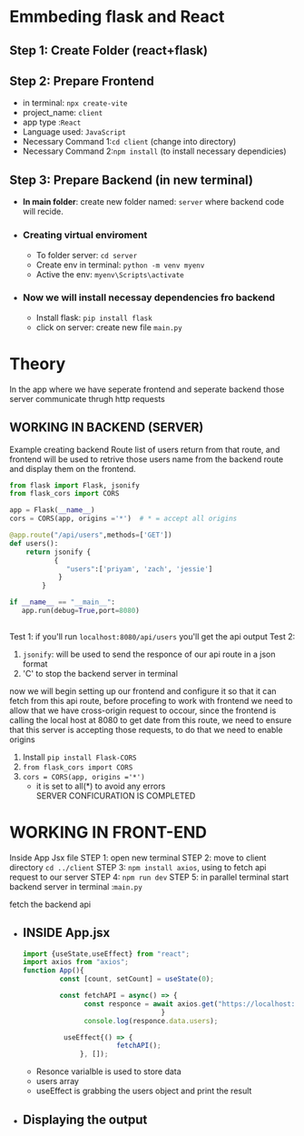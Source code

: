 # Emmbeding flask and React
## Step 1: Create Folder (react+flask)
## Step 2: Prepare Frontend
  - in terminal: `npx create-vite`
  - project_name: `client`
  - app type :`React`
  - Language used: `JavaScript`
  - Necessary Command 1:`cd client` (change into directory)
  - Necessary Command 2:`npm install` (to install necessary dependicies)
## Step 3: Prepare Backend (in new terminal)
   - **In main folder**: create new folder named: `server` where backend code will recide.
   - ### Creating virtual enviroment
      - To folder server: `cd server`
      - Create env in terminal: `python -m venv myenv`
      - Active the env: `myenv\Scripts\activate`
   - ### Now we will install necessay dependencies fro backend
      - Install flask: `pip install flask`
      - click on server: create new file `main.py`

# Theory
In the app where we have seperate frontend and seperate backend those server communicate thrugh http requests

## WORKING IN BACKEND (SERVER)
Example creating backend Route list of users return from that route, and frontend will be used to retrive those users name from the backend route and display them on the frontend.

```py
from flask import Flask, jsonify
from flask_cors import CORS

app = Flask(__name__)
cors = CORS(app, origins ='*')  # * = accept all origins

@app.route("/api/users",methods=['GET'])
def users():
    return jsonify {
           {
              "users":['priyam', 'zach', 'jessie']
            }
        }

if __name__ == "__main__":
   app.run(debug=True,port=8080)
    
```
Test 1: if you'll run `localhost:8080/api/users` you'll get the api output
Test 2: 

1. `jsonify`: will be used to send the responce of our api route in a json format
2. 'C' to stop the backend server in terminal


now we will begin setting up our frontend and configure it so that it can fetch from this api route, before procefing to work with frontend we need to allow that we have cross-origin request to occour, since the frontend is calling the local host at 8080 to get date from this route, we need to ensure that this server is accepting those requests, to do that we need to enable origins

1. Install `pip install Flask-CORS`
2. `from flask_cors import CORS`     
3. `cors = CORS(app, origins ='*')`
   - it is set to all(*) to avoid any errors  
                             SERVER CONFICURATION IS COMPLETED

# WORKING IN FRONT-END
Inside App Jsx file
STEP 1: open new terminal
STEP 2: move to client directory `cd ../client`
STEP 3: `npm install axios`, using to fetch api request to our server
STEP 4: `npm run dev`
STEP 5: in parallel terminal start backend server in terminal :`main.py`

fetch the backend api

   - ## INSIDE App.jsx
     ```jsx
     import {useState,useEffect} from "react";
     import axios from "axios";
     function App(){
              const [count, setCount] = useState(0);

              const fetchAPI = async() => {
                    const responce = await axios.get("https://localhost:8080/api/users");
                                       }
                    console.log(responce.data.users);

               useEffect{() => {
                            fetchAPI();
                   }, []);
     ```
     - Resonce varialble is used to store data
     - users array
     - useEffect is grabbing the users object and print the result
    
   - ## Displaying the output
     ```jsx
     
     ```

